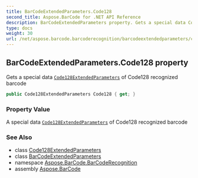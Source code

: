 ```yaml
---
title: BarCodeExtendedParameters.Code128
second_title: Aspose.BarCode for .NET API Reference
description: BarCodeExtendedParameters property. Gets a special data Code128ExtendedParameters of Code128 recognized barcode
type: docs
weight: 30
url: /net/aspose.barcode.barcoderecognition/barcodeextendedparameters/code128/
---
```

## BarCodeExtendedParameters.Code128 property

Gets a special data [`Code128ExtendedParameters`](../../code128extendedparameters/) of Code128 recognized barcode

```csharp
public Code128ExtendedParameters Code128 { get; }
```

### Property Value

A special data [`Code128ExtendedParameters`](../../code128extendedparameters/) of Code128 recognized barcode

### See Also

* class [Code128ExtendedParameters](../../code128extendedparameters/)
* class [BarCodeExtendedParameters](../)
* namespace [Aspose.BarCode.BarCodeRecognition](../../../aspose.barcode.barcoderecognition/)
* assembly [Aspose.BarCode](../../../)


